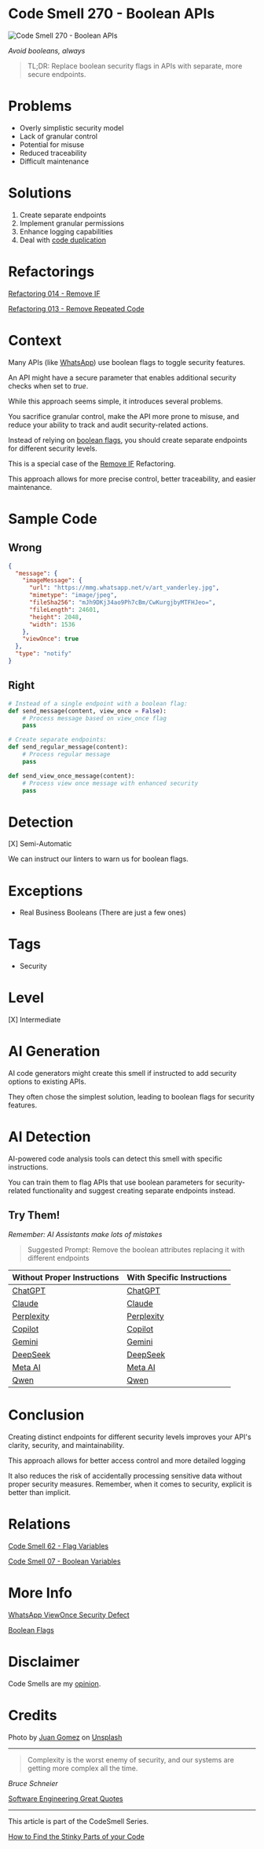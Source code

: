 # Code Smell 270 - Boolean APIs

![Code Smell 270 - Boolean APIs](Code%20Smell%20270%20-%20Boolean%20APIs.jpg)

*Avoid booleans, always*

> TL;DR: Replace boolean security flags in APIs with separate, more secure endpoints.

# Problems

- Overly simplistic security model
- Lack of granular control
- Potential for misuse
- Reduced traceability
- Difficult maintenance

# Solutions

1. Create separate endpoints
2. Implement granular permissions
3. Enhance logging capabilities
4. Deal with [code duplication](https://github.com/mcsee/Software-Design-Articles/tree/main/Articles/Refactorings/Refactoring%20013%20-%20Remove%20Repeated%20Code/readme.md)

# Refactorings

[Refactoring 014 - Remove IF](https://github.com/mcsee/Software-Design-Articles/tree/main/Articles/Refactorings/Refactoring%20014%20-%20Remove%20IF/readme.md)

[Refactoring 013 - Remove Repeated Code](https://github.com/mcsee/Software-Design-Articles/tree/main/Articles/Refactorings/Refactoring%20013%20-%20Remove%20Repeated%20Code/readme.md)

# Context

Many APIs (like [WhatsApp](https://medium.com/@TalBeerySec/once-and-forever-whatsapps-view-once-functionality-is-broken-302a508390b0)) use boolean flags to toggle security features.

An API might have a secure parameter that enables additional security checks when set to *true*. 

While this approach seems simple, it introduces several problems. 

You sacrifice granular control, make the API more prone to misuse, and reduce your ability to track and audit security-related actions.

Instead of relying on [boolean flags](https://github.com/mcsee/Software-Design-Articles/tree/main/Articles/Code%20Smells/Code%20Smell%2062%20-%20Flag%20Variables/readme.md), you should create separate endpoints for different security levels. 

This is a special case of the [Remove IF](https://github.com/mcsee/Software-Design-Articles/tree/main/Articles/Refactorings/Refactoring%20014%20-%20Remove%20IF/readme.md) Refactoring.

This approach allows for more precise control, better traceability, and easier maintenance.

# Sample Code

## Wrong

<!-- [Gist Url](https://gist.github.com/mcsee/6b2796c76d53e679606a484ed6317056) -->

```json
{
  "message": {
    "imageMessage": {
      "url": "https://mmg.whatsapp.net/v/art_vanderley.jpg",
      "mimetype": "image/jpeg",
      "fileSha256": "mJh9DKj34ao9Ph7cBm/CwKurgjbyMTFHJeo=",
      "fileLength": 24601,
      "height": 2048,
      "width": 1536
    },
    "viewOnce": true
  },
  "type": "notify"
}
```

## Right

<!-- [Gist Url](https://gist.github.com/mcsee/3a8b97427a1dc2300b737bbdf4d62a47) -->

```python
# Instead of a single endpoint with a boolean flag:
def send_message(content, view_once = False):
    # Process message based on view_once flag
    pass

# Create separate endpoints:
def send_regular_message(content):
    # Process regular message
    pass

def send_view_once_message(content):
    # Process view once message with enhanced security
    pass
```

# Detection

[X] Semi-Automatic 

We can instruct our linters to warn us for boolean flags.

# Exceptions

- Real Business Booleans (There are just a few ones)

# Tags

- Security

# Level

[X] Intermediate

# AI Generation

AI code generators might create this smell if instructed to add security options to existing APIs. 

They often chose the simplest solution, leading to boolean flags for security features.

# AI Detection

AI-powered code analysis tools can detect this smell with specific instructions.

You can train them to flag APIs that use boolean parameters for security-related functionality and suggest creating separate endpoints instead.

## Try Them!

*Remember: AI Assistants make lots of mistakes*

> Suggested Prompt: Remove the boolean attributes replacing it with different endpoints

| Without Proper Instructions    | With Specific Instructions |
| -------- | ------- |
| [ChatGPT](https://chat.openai.com/?q=Correct+and+explain+this+code%3A+%60%60%60json%0D%0A%7B%0D%0A++%22message%22%3A+%7B%0D%0A++++%22imageMessage%22%3A+%7B%0D%0A++++++%22url%22%3A+%22https%3A%2F%2Fmmg.whatsapp.net%2Fv%2Fart_vanderley.jpg%22%2C%0D%0A++++++%22mimetype%22%3A+%22image%2Fjpeg%22%2C%0D%0A++++++%22fileSha256%22%3A+%22mJh9DKj34ao9Ph7cBm%2FCwKurgjbyMTFHJeo%3D%22%2C%0D%0A++++++%22fileLength%22%3A+24601%2C%0D%0A++++++%22height%22%3A+2048%2C%0D%0A++++++%22width%22%3A+1536%0D%0A++++%7D%2C%0D%0A++++%22viewOnce%22%3A+true%0D%0A++%7D%2C%0D%0A++%22type%22%3A+%22notify%22%0D%0A%7D%0D%0A%60%60%60) | [ChatGPT](https://chat.openai.com/?q=Remove+the+boolean+attributes+replacing+it+with+different+endpoints%3A+%60%60%60json%0D%0A%7B%0D%0A++%22message%22%3A+%7B%0D%0A++++%22imageMessage%22%3A+%7B%0D%0A++++++%22url%22%3A+%22https%3A%2F%2Fmmg.whatsapp.net%2Fv%2Fart_vanderley.jpg%22%2C%0D%0A++++++%22mimetype%22%3A+%22image%2Fjpeg%22%2C%0D%0A++++++%22fileSha256%22%3A+%22mJh9DKj34ao9Ph7cBm%2FCwKurgjbyMTFHJeo%3D%22%2C%0D%0A++++++%22fileLength%22%3A+24601%2C%0D%0A++++++%22height%22%3A+2048%2C%0D%0A++++++%22width%22%3A+1536%0D%0A++++%7D%2C%0D%0A++++%22viewOnce%22%3A+true%0D%0A++%7D%2C%0D%0A++%22type%22%3A+%22notify%22%0D%0A%7D%0D%0A%60%60%60) |
| [Claude](https://claude.ai/new?q=Correct+and+explain+this+code%3A+%60%60%60json%0D%0A%7B%0D%0A++%22message%22%3A+%7B%0D%0A++++%22imageMessage%22%3A+%7B%0D%0A++++++%22url%22%3A+%22https%3A%2F%2Fmmg.whatsapp.net%2Fv%2Fart_vanderley.jpg%22%2C%0D%0A++++++%22mimetype%22%3A+%22image%2Fjpeg%22%2C%0D%0A++++++%22fileSha256%22%3A+%22mJh9DKj34ao9Ph7cBm%2FCwKurgjbyMTFHJeo%3D%22%2C%0D%0A++++++%22fileLength%22%3A+24601%2C%0D%0A++++++%22height%22%3A+2048%2C%0D%0A++++++%22width%22%3A+1536%0D%0A++++%7D%2C%0D%0A++++%22viewOnce%22%3A+true%0D%0A++%7D%2C%0D%0A++%22type%22%3A+%22notify%22%0D%0A%7D%0D%0A%60%60%60) | [Claude](https://claude.ai/new?q=Remove+the+boolean+attributes+replacing+it+with+different+endpoints%3A+%60%60%60json%0D%0A%7B%0D%0A++%22message%22%3A+%7B%0D%0A++++%22imageMessage%22%3A+%7B%0D%0A++++++%22url%22%3A+%22https%3A%2F%2Fmmg.whatsapp.net%2Fv%2Fart_vanderley.jpg%22%2C%0D%0A++++++%22mimetype%22%3A+%22image%2Fjpeg%22%2C%0D%0A++++++%22fileSha256%22%3A+%22mJh9DKj34ao9Ph7cBm%2FCwKurgjbyMTFHJeo%3D%22%2C%0D%0A++++++%22fileLength%22%3A+24601%2C%0D%0A++++++%22height%22%3A+2048%2C%0D%0A++++++%22width%22%3A+1536%0D%0A++++%7D%2C%0D%0A++++%22viewOnce%22%3A+true%0D%0A++%7D%2C%0D%0A++%22type%22%3A+%22notify%22%0D%0A%7D%0D%0A%60%60%60) |
| [Perplexity](https://www.perplexity.ai/?q=Correct+and+explain+this+code%3A+%60%60%60json%0D%0A%7B%0D%0A++%22message%22%3A+%7B%0D%0A++++%22imageMessage%22%3A+%7B%0D%0A++++++%22url%22%3A+%22https%3A%2F%2Fmmg.whatsapp.net%2Fv%2Fart_vanderley.jpg%22%2C%0D%0A++++++%22mimetype%22%3A+%22image%2Fjpeg%22%2C%0D%0A++++++%22fileSha256%22%3A+%22mJh9DKj34ao9Ph7cBm%2FCwKurgjbyMTFHJeo%3D%22%2C%0D%0A++++++%22fileLength%22%3A+24601%2C%0D%0A++++++%22height%22%3A+2048%2C%0D%0A++++++%22width%22%3A+1536%0D%0A++++%7D%2C%0D%0A++++%22viewOnce%22%3A+true%0D%0A++%7D%2C%0D%0A++%22type%22%3A+%22notify%22%0D%0A%7D%0D%0A%60%60%60) | [Perplexity](https://www.perplexity.ai/?q=Remove+the+boolean+attributes+replacing+it+with+different+endpoints%3A+%60%60%60json%0D%0A%7B%0D%0A++%22message%22%3A+%7B%0D%0A++++%22imageMessage%22%3A+%7B%0D%0A++++++%22url%22%3A+%22https%3A%2F%2Fmmg.whatsapp.net%2Fv%2Fart_vanderley.jpg%22%2C%0D%0A++++++%22mimetype%22%3A+%22image%2Fjpeg%22%2C%0D%0A++++++%22fileSha256%22%3A+%22mJh9DKj34ao9Ph7cBm%2FCwKurgjbyMTFHJeo%3D%22%2C%0D%0A++++++%22fileLength%22%3A+24601%2C%0D%0A++++++%22height%22%3A+2048%2C%0D%0A++++++%22width%22%3A+1536%0D%0A++++%7D%2C%0D%0A++++%22viewOnce%22%3A+true%0D%0A++%7D%2C%0D%0A++%22type%22%3A+%22notify%22%0D%0A%7D%0D%0A%60%60%60) |
| [Copilot](https://www.bing.com/chat?showconv=1&sendquery=1&q=Correct+and+explain+this+code%3A+%60%60%60json%0D%0A%7B%0D%0A++%22message%22%3A+%7B%0D%0A++++%22imageMessage%22%3A+%7B%0D%0A++++++%22url%22%3A+%22https%3A%2F%2Fmmg.whatsapp.net%2Fv%2Fart_vanderley.jpg%22%2C%0D%0A++++++%22mimetype%22%3A+%22image%2Fjpeg%22%2C%0D%0A++++++%22fileSha256%22%3A+%22mJh9DKj34ao9Ph7cBm%2FCwKurgjbyMTFHJeo%3D%22%2C%0D%0A++++++%22fileLength%22%3A+24601%2C%0D%0A++++++%22height%22%3A+2048%2C%0D%0A++++++%22width%22%3A+1536%0D%0A++++%7D%2C%0D%0A++++%22viewOnce%22%3A+true%0D%0A++%7D%2C%0D%0A++%22type%22%3A+%22notify%22%0D%0A%7D%0D%0A%60%60%60) | [Copilot](https://www.bing.com/chat?showconv=1&sendquery=1&q=Remove+the+boolean+attributes+replacing+it+with+different+endpoints%3A+%60%60%60json%0D%0A%7B%0D%0A++%22message%22%3A+%7B%0D%0A++++%22imageMessage%22%3A+%7B%0D%0A++++++%22url%22%3A+%22https%3A%2F%2Fmmg.whatsapp.net%2Fv%2Fart_vanderley.jpg%22%2C%0D%0A++++++%22mimetype%22%3A+%22image%2Fjpeg%22%2C%0D%0A++++++%22fileSha256%22%3A+%22mJh9DKj34ao9Ph7cBm%2FCwKurgjbyMTFHJeo%3D%22%2C%0D%0A++++++%22fileLength%22%3A+24601%2C%0D%0A++++++%22height%22%3A+2048%2C%0D%0A++++++%22width%22%3A+1536%0D%0A++++%7D%2C%0D%0A++++%22viewOnce%22%3A+true%0D%0A++%7D%2C%0D%0A++%22type%22%3A+%22notify%22%0D%0A%7D%0D%0A%60%60%60) |
| [Gemini](https://gemini.google.com/) | [Gemini](https://gemini.google.com/) | 
| [DeepSeek](https://chat.deepseek.com/) | [DeepSeek](https://chat.deepseek.com/) | 
| [Meta AI](https://www.meta.ai/chat) | [Meta AI](https://www.meta.ai/) | 
| [Qwen](https://chat.qwen.ai/) | [Qwen](https://chat.qwen.ai/) | 

# Conclusion

Creating distinct endpoints for different security levels improves your API's clarity, security, and maintainability. 

This approach allows for better access control and more detailed logging

It also reduces the risk of accidentally processing sensitive data without proper security measures. Remember, when it comes to security, explicit is better than implicit.

# Relations

[Code Smell 62 - Flag Variables](https://github.com/mcsee/Software-Design-Articles/tree/main/Articles/Code%20Smells/Code%20Smell%2062%20-%20Flag%20Variables/readme.md)

[Code Smell 07 - Boolean Variables](https://github.com/mcsee/Software-Design-Articles/tree/main/Articles/Code%20Smells/Code%20Smell%2007%20-%20Boolean%20Variables/readme.md)

# More Info

[WhatsApp ViewOnce Security Defect](https://medium.com/@TalBeerySec/once-and-forever-whatsapps-view-once-functionality-is-broken-302a508390b0)

[Boolean Flags](https://martinfowler.com/articles/feature-toggles.html)

# Disclaimer

Code Smells are my [opinion](https://github.com/mcsee/Software-Design-Articles/tree/main/Articles/Blogging/I%20Wrote%20More%20than%2090%20Articles%20on%202021%20Here%20is%20What%20I%20Learned/readme.md).

# Credits

Photo by [Juan Gomez](https://unsplash.com/@nosoylasonia) on [Unsplash](https://unsplash.com/photos/dandelion-flower-nv7nR9jwNGw)
    
* * *

> Complexity is the worst enemy of security, and our systems are getting more complex all the time.

_Bruce Schneier_
 
[Software Engineering Great Quotes](https://github.com/mcsee/Software-Design-Articles/tree/main/Articles/Quotes/Software%20Engineering%20Great%20Quotes/readme.md)

* * *

This article is part of the CodeSmell Series.

[How to Find the Stinky Parts of your Code](https://github.com/mcsee/Software-Design-Articles/tree/main/Articles/Code%20Smells/How%20to%20Find%20the%20Stinky%20parts%20of%20your%20Code/readme.md)